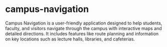 # campus-navigation
Campus Navigation is a user-friendly application designed to help students, faculty, and visitors navigate through the campus with interactive maps and detailed directions. It includes features like route planning and information on key locations such as lecture halls, libraries, and cafeterias.

